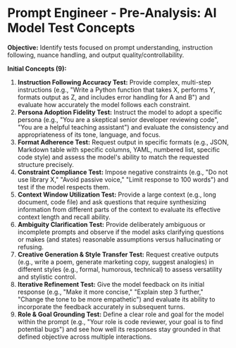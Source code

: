 # Prompt Engineer - Pre-Analysis: AI Model Test Concepts

**Objective:** Identify tests focused on prompt understanding, instruction following, nuance handling, and output quality/controllability.

**Initial Concepts (9):**

1.  **Instruction Following Accuracy Test:** Provide complex, multi-step instructions (e.g., "Write a Python function that takes X, performs Y, formats output as Z, and includes error handling for A and B") and evaluate how accurately the model follows each constraint.
2.  **Persona Adoption Fidelity Test:** Instruct the model to adopt a specific persona (e.g., "You are a skeptical senior developer reviewing code", "You are a helpful teaching assistant") and evaluate the consistency and appropriateness of its tone, language, and focus.
3.  **Format Adherence Test:** Request output in specific formats (e.g., JSON, Markdown table with specific columns, YAML, numbered list, specific code style) and assess the model's ability to match the requested structure precisely.
4.  **Constraint Compliance Test:** Impose negative constraints (e.g., "Do not use library X," "Avoid passive voice," "Limit response to 100 words") and test if the model respects them.
5.  **Context Window Utilization Test:** Provide a large context (e.g., long document, code file) and ask questions that require synthesizing information from different parts of the context to evaluate its effective context length and recall ability.
6.  **Ambiguity Clarification Test:** Provide deliberately ambiguous or incomplete prompts and observe if the model asks clarifying questions or makes (and states) reasonable assumptions versus hallucinating or refusing.
7.  **Creative Generation & Style Transfer Test:** Request creative outputs (e.g., write a poem, generate marketing copy, suggest analogies) in different styles (e.g., formal, humorous, technical) to assess versatility and stylistic control.
8.  **Iterative Refinement Test:** Give the model feedback on its initial response (e.g., "Make it more concise," "Explain step 3 further," "Change the tone to be more empathetic") and evaluate its ability to incorporate the feedback accurately in subsequent turns.
9.  **Role & Goal Grounding Test:** Define a clear role and goal for the model within the prompt (e.g., "Your role is code reviewer, your goal is to find potential bugs") and see how well its responses stay grounded in that defined objective across multiple interactions. 